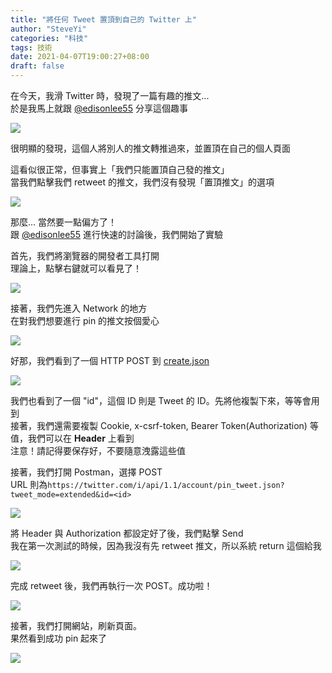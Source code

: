 ```yaml
---
title: "將任何 Tweet 置頂到自己的 Twitter 上"
author: "SteveYi"
categories: "科技"
tags: 技術
date: 2021-04-07T19:00:27+08:00
draft: false
---
```


在今天，我滑 Twitter 時，發現了一篇有趣的推文...  
於是我馬上就跟 [@edisonlee55](https://edisonlee55.com) 分享這個趣事

![](https://static-a1.steveyi.net/media/blog/pin-any-tweet-on-twitter-00.png)

很明顯的發現，這個人將別人的推文轉推過來，並置頂在自己的個人頁面  

這看似很正常，但事實上「我們只能置頂自己發的推文」  
當我們點擊我們 retweet 的推文，我們沒有發現「置頂推文」的選項

![](https://static-a1.steveyi.net/media/blog/pin-any-tweet-on-twitter-08.png)

那麼... 當然要一點偏方了！  
跟 [@edisonlee55](https://edisonlee55.com) 進行快速的討論後，我們開始了實驗

首先，我們將瀏覽器的開發者工具打開  
理論上，點擊右鍵就可以看見了！

![](https://static-a1.steveyi.net/media/blog/pin-any-tweet-on-twitter-07.png)

接著，我們先進入 Network 的地方  
在對我們想要進行 pin 的推文按個愛心

![](https://static-a1.steveyi.net/media/blog/pin-any-tweet-on-twitter-06.png)

好那，我們看到了一個 HTTP POST 到 [create.json](https://twitter.com/i/api/1.1/favorites/create.json)

![](https://static-a1.steveyi.net/media/blog/pin-any-tweet-on-twitter-05.png)

我們也看到了一個 "id"，這個 ID 則是 Tweet 的 ID。先將他複製下來，等等會用到  
接著，我們還需要複製 Cookie, x-csrf-token, Bearer Token(Authorization) 等值，我們可以在 **Header** 上看到  
注意！請記得要保存好，不要隨意洩露這些值

接著，我們打開 Postman，選擇 POST  
URL 則為`https://twitter.com/i/api/1.1/account/pin_tweet.json?tweet_mode=extended&id=<id>`

![](https://static-a1.steveyi.net/media/blog/pin-any-tweet-on-twitter-04.png)

將 Header 與 Authorization 都設定好了後，我們點擊 Send  
我在第一次測試的時候，因為我沒有先 retweet 推文，所以系統 return 這個給我

![](https://static-a1.steveyi.net/media/blog/pin-any-tweet-on-twitter-03.png)

完成 retweet 後，我們再執行一次 POST。成功啦！

![](https://static-a1.steveyi.net/media/blog/pin-any-tweet-on-twitter-02.png)

接著，我們打開網站，刷新頁面。  
果然看到成功 pin 起來了

![](https://static-a1.steveyi.net/media/blog/pin-any-tweet-on-twitter-01.png)
